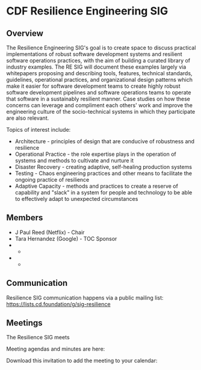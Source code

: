 # CDF Resilience Engineering SIG

## Overview
The Resilience Engineering SIG's goal is to create space to discuss practical
implementations of robust software development systems and resilient software
operations practices, with the aim of building a curated library of industry
examples. The RE SIG will document these examples largely via whitepapers proposing and describing tools, features, technical standards, guidelines, 
operational practices, and organizational design patterns which make it easier
for software development teams to create highly robust software development 
pipelines and software operations teams to operate that software in a
sustainably resilient manner. Case studies on how these concerns can leverage
and compliment each others' work and improve the engineering culture of the 
socio-technical systems in which they participate are also relevant.

Topics of interest include:

* Architecture - principles of design that are conducive of robustness and resilience
* Operational Practice - the role expertise plays in the operation of systems and methods to cultivate and nurture it 
* Disaster Recovery - creating adaptive, self-healing production systems
* Testing - Chaos engineering practices and other means to facilitate the ongoing practice of resilience
* Adaptive Capacity - methods and practices to create a reserve of capability and "slack" in a system for people and technology to be able to effectively adapt to unexpected circumstances 

## Members

* J Paul Reed (Netflix) - Chair
* Tara Hernandez (Google) - TOC Sponsor
*  - 
*  - 

## Communication
Resilience SIG communication happens via a public mailing list: https://lists.cd.foundation/g/sig-resilience

## Meetings
The Resilience SIG meets <TBD>

Meeting agendas and minutes are here: <TBD>

Download this invitation to add the meeting to your calendar: <TBD>
